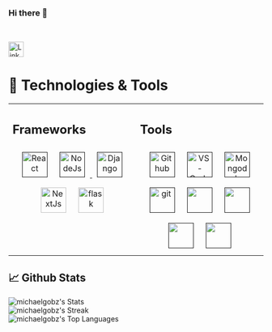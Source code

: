 ### Hi there 👋

<!--
**michaelgobz/michaelgobz** is a ✨ _special_ ✨ repository because its `README.md` (this file) appears on your GitHub profile.

Here are some ideas to get you started:

- 🔭 I’m currently working on ...
- 🌱 I’m currently learning ...
- 👯 I’m looking to collaborate on ...
- 🤔 I’m looking for help with ...
- 💬 Ask me about ...
- 📫 How to reach me: ...
- 😄 Pronouns: ...
- ⚡ Fun fact: ...
-->
<div>
  
  <br>
  <p> 
 <a target="_blank"  href="https://www.linkedin.com/in/michael-goboola-bab79019b" target="blank"><img src="https://img.shields.io/badge/LinkedIn--_.svg?style=social&logo=linkedin" alt="LinkedIn" height="30"></a>
</p>
</div>

# 🔧 Technologies & Tools

<table>
  <tr><td valign="top" width="33%">

## Frameworks

<div align="center">   
<a href=""><img style="margin: 10px" Src="https://img.icons8.com/color/2x/react-native.png" alt="React" height="50" /></a>
<a href=""><img style="margin: 10px" src="https://img.icons8.com/fluency/2x/node-js.png" alt="NodeJs" height="50" />  
<a href=""><img style="margin: 10px" Src="https://img.icons8.com/external-tal-revivo-shadow-tal-revivo/344/external-django-a-high-level-python-web-framework-that-encourages-rapid-development-logo-shadow-tal-revivo.png" alt="Django" height="50" /></a>
<a href="https://nextjs.org/"><img style="margin: 10px" src="https://img.icons8.com/color/2x/nextjs.png" alt="NextJs" height="50" /></a>
<a href="https://flask.org/"><img style="margin: 10px" src="https://img.icons8.com/color/2x/flask.png" alt="flask" height="50" /></a>
 
</div>
</td><td valign="top" width="33%">

## Tools
<div align="center">  
<a href=""><img style="margin: 10px" Src="https://img.icons8.com/color/2x/github.png" alt="Github" height="50" /></a>
<a href=""><img style="margin: 10px" src="https://img.icons8.com/color/2x/visual-studio-code-2019.png" alt="VS-Code" height="50" /></a>
<a href=""><img style="margin: 10px" Src="https://img.icons8.com/color/2x/mongodb.png" alt="Mongodb" height="50" /></a>
<a href=""><img style="margin: 10px" src="https://img.icons8.com/color/2x/git.png" alt="git" height="50" /></a>
<a href=""><img style="margin: 10px" src="https://img.icons8.com/dusk/1x/linux.png" height="50" /></a>
  <a href=""><img style="margin: 10px" src="https://img.icons8.com/dusk/1x/docker.png" height="50" /></a>
  <a href=""><img style="margin: 10px" src="https://img.icons8.com/dusk/1x/visual-studio.png" height="50" /></a>
  <a href=""><img style="margin: 10px" src="https://img.icons8.com/dusk/1x/sql.png" height="50" /></a>
</div>

</td></tr></table>

## 📈 Github Stats
<div>
 
 ![michaelgobz's Stats](https://github-readme-stats.vercel.app/api?username=michaelgobz&theme=vue-dark&show_icons=true&hide_border=true&count_private=true)
    <br />
  ![michaelgobz's Streak](https://github-readme-streak-stats.herokuapp.com/?user=michaelgobz&theme=vue-dark&hide_border=true)
    <br />
    ![michaelgobz's Top Languages](https://github-readme-stats.vercel.app/api/top-langs/?username=michaelgobz&theme=vue-dark&show_icons=true&hide_border=true&layout=compact)
    <br/>
</div>
